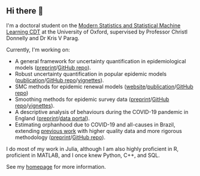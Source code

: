 ## Hi there 👋

I'm a doctoral student on the [Modern Statistics and Statistical Machine Learning CDT](https://statml.io) at the University of Oxford, supervised by Professor Christl Donnelly and Dr Kris V Parag.

Currently, I'm working on: 
 - A general framework for uncertainty quantification in epidemiological models ([preprint](https://doi.org/10.48550/arXiv.2509.20013)/[GitHub repo](https://github.com/nicsteyn2/DecisionTheoreticEpi)).
 - Robust uncertainty quantification in popular epidemic models ([publication](https://doi.org/10.1093/aje/kwaf165)/[GitHub repo](https://github.com/nicsteyn2/RobustRtEstimators)/[vignettes](https://nicsteyn2.github.io/RobustRtEstimators/)).
 - SMC methods for epidemic renewal models ([website](https://nicsteyn2.github.io/SMCforRt/)/[publication](https://doi.org/10.1002/sim.70204)/[GitHub repo](https://github.com/nicsteyn2/SMCforRt))
 - Smoothing methods for epidemic survey data ([preprint](https://doi.org/10.1101/2025.04.16.25325936)/[GitHub repo](https://github.com/nicsteyn2/EpidemicSurveySmoothing/tree/main)/[vignettes](https://github.com/nicsteyn2/EpidemicSurveySmoothing/tree/main/examples)).
 - A descriptive analysis of behaviours during the COVID-19 pandemic in England ([preprint](https://doi.org/10.1101/2025.03.03.25323250)/[data portal](https://m-whit-ic.shinyapps.io/react-social-shiny/)).
 - Estimating orphanhood due to COVID-19 and all-causes in Brazil, extending [previous work](https://imperialcollegelondon.github.io/orphanhood_calculator/#/country/Brazil) with higher quality data and more rigorous methodology ([preprint](https://doi.org/10.1101/2025.01.31.25321479)/[GitHub repo](https://github.com/MLGlobalHealth/BrazilOrphanhood)).

I do most of my work in Julia, although I am also highly proficient in R, proficient in MATLAB, and I once knew Python, C++, and SQL.

See my [homepage](https://nicsteyn2.github.io) for more information.